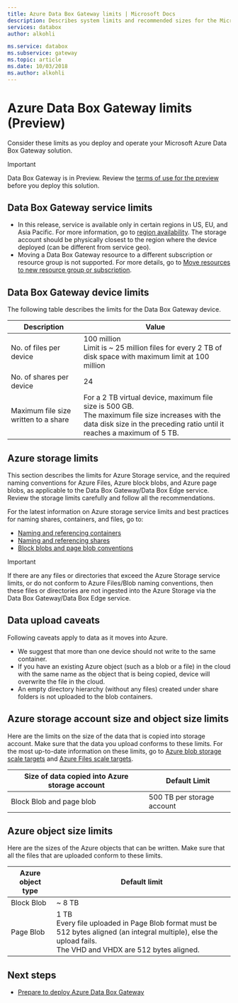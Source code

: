 ```yaml
---
title: Azure Data Box Gateway limits | Microsoft Docs
description: Describes system limits and recommended sizes for the Microsoft Azure Data Box Gateway.
services: databox
author: alkohli

ms.service: databox
ms.subservice: gateway
ms.topic: article
ms.date: 10/03/2018
ms.author: alkohli
---
```


# Azure Data Box Gateway limits (Preview)


Consider these limits as you deploy and operate your Microsoft Azure Data Box Gateway solution. 

> [!IMPORTANT] 
> Data Box Gateway is in Preview. Review the [terms of use for the preview](https://azure.microsoft.com/support/legal/preview-supplemental-terms/) before you deploy this solution. 


## Data Box Gateway service limits

- In this release, service is available only in certain regions in US, EU, and Asia Pacific. For more information, go to [region availability](#data-box-gateway-overview#region-availability). The storage account should be physically closest to the region where the device deployed (can be different from service geo).
- Moving a Data Box Gateway resource to a different subscription or resource group is not supported. For more details, go to [Move resources to new resource group or subscription](https://docs.microsoft.com/azure/azure-resource-manager/resource-group-move-resources).

## Data Box Gateway device limits

The following table describes the limits for the Data Box Gateway device.

| Description | Value |
|---|---|
|No. of files per device |100 million <br> Limit is ~ 25 million files for every 2 TB of disk space with maximum limit at 100 million |
|No. of shares per device |24 |
|Maximum file size written to a share|For a 2 TB virtual device, maximum file size is 500 GB. <br> The maximum file size increases with the data disk size in the preceding ratio until it reaches a maximum of 5 TB. |

## Azure storage limits

This section describes the limits for Azure Storage service, and the required naming conventions for Azure Files, Azure block blobs, and Azure page blobs, as applicable to the Data Box Gateway/Data Box Edge service. Review the storage limits carefully and follow all the recommendations.

For the latest information on Azure storage service limits and best practices for naming shares, containers, and files, go to:

- [Naming and referencing containers](https://docs.microsoft.com/rest/api/storageservices/naming-and-referencing-containers--blobs--and-metadata)
- [Naming and referencing shares](https://docs.microsoft.com/rest/api/storageservices/naming-and-referencing-shares--directories--files--and-metadata)
- [Block blobs and page blob conventions](https://docs.microsoft.com/rest/api/storageservices/understanding-block-blobs--append-blobs--and-page-blobs)

> [!IMPORTANT]
> If there are any files or directories that exceed the Azure Storage service limits, or do not conform to Azure Files/Blob naming conventions, then these files or directories are not ingested into the Azure Storage via the Data Box Gateway/Data Box Edge service.

## Data upload caveats

Following caveats apply to data as it moves into Azure.

- We suggest that more than one device should not write to the same container.
- If you have an existing Azure object (such as a blob or a file) in the cloud with the same name as the object that is being copied, device will overwrite the file in the cloud. 
- An empty directory hierarchy (without any files) created under share folders is not uploaded to the blob containers.


## Azure storage account size and object size limits

Here are the limits on the size of the data that is copied into storage account. Make sure that the data you upload conforms to these limits. For the most up-to-date information on these limits, go to [Azure blob storage scale targets](https://docs.microsoft.com/azure/storage/common/storage-scalability-targets#azure-blob-storage-scale-targets) and [Azure Files scale targets](https://docs.microsoft.com/azure/storage/common/storage-scalability-targets#azure-files-scale-targets).

| Size of data copied into Azure storage account                      | Default Limit          |
|---------------------------------------------------------------------|------------------------|
| Block Blob and page blob                                            | 500 TB per storage account|


## Azure object size limits

Here are the sizes of the Azure objects that can be written. Make sure that all the files that are uploaded conform to these limits.

| Azure object type | Default limit                                             |
|-------------------|-----------------------------------------------------------|
| Block Blob        | ~ 8 TB                                                 |
| Page Blob         | 1 TB <br> Every file uploaded in Page Blob format must be 512 bytes aligned (an integral multiple), else the upload fails. <br> The VHD and VHDX are 512 bytes aligned. |


## Next steps

- [Prepare to deploy Azure Data Box Gateway](data-box-gateway-deploy-prep.md)
